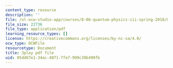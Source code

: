 ```yaml
---
content_type: resource
description: ''
file: /ol-ocw-studio-app/courses/8-06-quantum-physics-iii-spring-2018/05dd67e134ac40717fe7999c39b499fb_BiLtNbncW8o.pdf
file_size: 22736
file_type: application/pdf
learning_resource_types: []
license: https://creativecommons.org/licenses/by-nc-sa/4.0/
ocw_type: OCWFile
resourcetype: Document
title: 3play pdf file
uid: 05dd67e1-34ac-4071-7fe7-999c39b499fb
---
```

